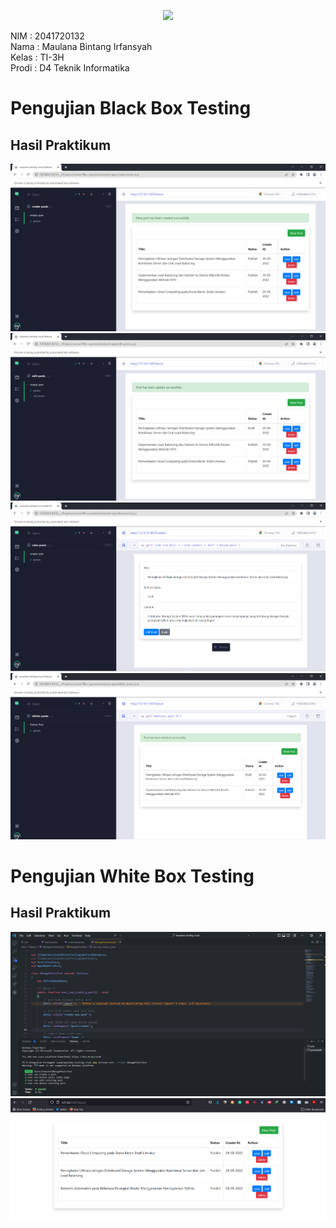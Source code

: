 <p align="center"><a href="https://laravel.com" target="_blank"><img src="https://raw.githubusercontent.com/laravel/art/master/logo-lockup/5%20SVG/2%20CMYK/1%20Full%20Color/laravel-logolockup-cmyk-red.svg" width="400"></a></p>

NIM   : 2041720132 <br>
Nama  : Maulana Bintang Irfansyah <br>
Kelas : TI-3H <br>
Prodi : D4 Teknik Informatika <br>

# Pengujian Black Box Testing

## Hasil Praktikum

![image](images/create.png)
<br>
![image](images/update.png)
<br>
![image](images/view.png)
<br>
![image](images/delete.png)
<br>
# Pengujian White Box Testing

## Hasil Praktikum

![image](images/code_lana_test.png)
<br>
![image](images/web_lana_crud.png)


